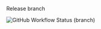 Release branch

![GitHub Workflow Status (branch)](https://img.shields.io/github/actions/workflow/status/kester99/sem/main.yml?branch=release)
